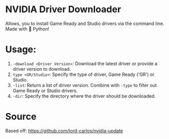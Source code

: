 # NVIDIA Driver Downloader
Allows, you to install Game Ready and Studio drivers via the command line. Made with 🐍 Python!

# Usage:
1. `-download <Driver Version>`: Download the latest driver or provide a driver version to download.
2. `type <GR/Studio>`: Specify the type of driver, Game Ready ('GR') or Studio.
3. `-list`: Return a list of driver version. Combine with `-type` to filter out Game Ready or Studio drivers.
4. `-dir`: Specify the directory where the driver should be downloaded. 

# Source
Based off: https://github.com/lord-carlos/nvidia-update
